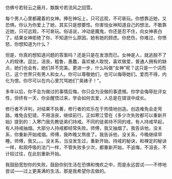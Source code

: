 仿佛兮若轻云之蔽月，飘飘兮若流风之回雪。

每个男人心里都藏着的女神。捧在神坛上，只可远观，不可亵玩。你想靠近她，又恐惧。你认为你爱上了她，其实只是想要性。你害怕女神知道自己的想法，不敢靠近她，只可远观，不可亵玩。俗话说，冲动是魔鬼，你还是忍不住，向女神表白了。结果女神拒绝了你，不知道什么原因，她有她的顾虑。你悲伤，你难过，你愤怒，你想知道为什么？

但是，你真的想知道问题的答案吗？还是只是在发泄而已。女神是人，就逃脱不了人的规律。逗比，沮丧，粗鲁，愚蠢，喜欢被人取悦，喜欢做爱，普通人拥有的缺点，她们也会有，她们并不完美。更进一步，什么叫做“女神”呢？这只是一个词而已，这个世界只有男人和女人。你可以尊敬她们，也可以侮辱她们。爱而不得，内化为恨。你尽可以在内心里咒骂她们"臭婊子！"。

多年以后，你不会为做过的事情后悔，你只会为没做的事遗憾。你学会侮辱批评女性，但终有一天，你会醒悟过来，学会如何去爱，人总是在错误中成长。

修行者不评判，对结果不执著，修行者的欢乐在于热情地创造。创造难免会走弯路，难免会犯错，不用沮丧，继续前行。正如寒江雪在《多少次失败都可以重新开始》提到的：入寒门我先教徒弟们持戒。不同的徒弟持不同的戒，有人持戒早起，有人持戒抽烟。大部分人持戒都经常失败。师傅，我又抽烟了。我告诉他，没关系，你重新开始戒烟。师傅，我昨晚又熬夜了。我告诉他，没关系，今晚继续早睡。师傅，我又。。。没关系，当没发生过，重新开始。持戒的秘诀，和禅定的秘诀一样，和观呼吸的法门一样，不管失败多少次，都重新开始，不追悔，不沮丧，不计较过往，在此刻重新开始。

我鼓励宽恕你的失败，鼓励你别生活在恐惧和愧疚之中，而是永远尝试——不停地尝试——过上更美满的生活。那是我希望你去做的。
